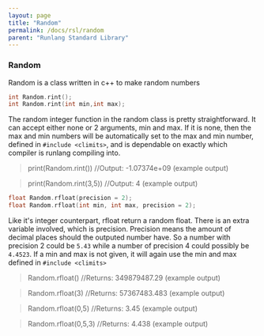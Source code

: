 ```yaml
---
layout: page
title: "Random"
permalink: /docs/rsl/random
parent: "Runlang Standard Library"
---
```

<h3 id = "rsl_random">Random</h3>

Random is a class written in c++ to make random numbers

```cpp
int Random.rint();
int Random.rint(int min,int max);
```

The random integer function in the random class is pretty straightforward. It can accept either none or 2 arguments, min and max. If it is none, then the max and min numbers will be automatically set to the max and min number, defined in `#include <climits>`, and is dependable on exactly which compiler is runlang compiling into.

> print(Random.rint()) //Output: -1.07374e+09 (example output)

> print(Random.rint(3,5)) //Output: 4 (example output)

```cpp
float Random.rfloat(precision = 2);
float Random.rfloat(int min, int max, precision = 2);
```

Like it's integer counterpart, rfloat return a random float. There is an extra variable involved, which is precision. Precision means the amount of decimal places should the outputed number have. So a number with precision 2 could be `5.43` while a number of precision 4 could possibly be `4.4523`. If a min and max is not given, it will again use the min and max defined in `#include <climits>`
> Random.rfloat() //Returns: 349879487.29 (example output)

> Random.rfloat(3) //Returns: 57367483.483 (example output)

> Random.rfloat(0,5) //Returns: 3.45 (example output)

> Random.rfloat(0,5,3) //Returns: 4.438 (example output)